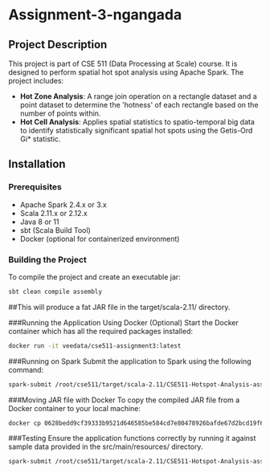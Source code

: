 # Assignment-3-ngangada

## Project Description
This project is part of CSE 511 (Data Processing at Scale) course. It is designed to perform spatial hot spot analysis using Apache Spark. The project includes:
- **Hot Zone Analysis**: A range join operation on a rectangle dataset and a point dataset to determine the 'hotness' of each rectangle based on the number of points within.
- **Hot Cell Analysis**: Applies spatial statistics to spatio-temporal big data to identify statistically significant spatial hot spots using the Getis-Ord Gi* statistic.

## Installation

### Prerequisites
- Apache Spark 2.4.x or 3.x
- Scala 2.11.x or 2.12.x
- Java 8 or 11
- sbt (Scala Build Tool)
- Docker (optional for containerized environment)

### Building the Project
To compile the project and create an executable jar:
```bash
sbt clean compile assembly
```
##This will produce a fat JAR file in the target/scala-2.11/ directory.

###Running the Application
Using Docker (Optional)
Start the Docker container which has all the required packages installed:
```bash
docker run -it veedata/cse511-assignment3:latest
```
###Running on Spark
Submit the application to Spark using the following command:

```bash
spark-submit /root/cse511/target/scala-2.11/CSE511-Hotspot-Analysis-assembly-0.1.0.jar result/output hotzoneanalysis src/resources/point-hotzone.csv src/resources/zone-hotzone.csv hotcellanalysis src/resources/yellow-trip-sample-100000.csv
```
###Moving JAR file with Docker
To copy the compiled JAR file from a Docker container to your local machine:

```bash
docker cp 0628bedd9cf39333b9521d646585be584cd7e80478926bafde67d2bcd19f61eb:/root/cse511/target/scala-2.11/CSE511-Hotspot-Analysis-assembly-0.1.0.jar $HOME/Downloads/Assignment3/
```

###Testing
Ensure the application functions correctly by running it against sample data provided in the src/main/resources/ directory.
```bash
spark-submit /root/cse511/target/scala-2.11/CSE511-Hotspot-Analysis-assembly-0.1.0.jar result/output hotzoneanalysis src/resources/point-hotzone.csv src/resources/zone-hotzone.csv hotcellanalysis src/resources/yellow-trip-sample-100000.csv
```